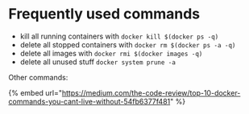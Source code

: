 # Frequently used commands



* kill all running containers with `docker kill $(docker ps -q)`
* delete all stopped containers with `docker rm $(docker ps -a -q)`
* delete all images with `docker rmi $(docker images -q)`
* delete all unused stuff `docker system prune -a`

Other commands:

{% embed url="https://medium.com/the-code-review/top-10-docker-commands-you-cant-live-without-54fb6377f481" %}

